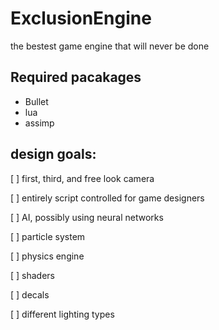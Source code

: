 ExclusionEngine
===============
the bestest game engine that will never be done

## Required pacakages
- Bullet
- lua
- assimp

## design goals:

[ ]	first, third, and free look camera

[ ] entirely script controlled for game designers

[ ] AI, possibly using neural networks

[ ] particle system

[ ] physics engine

[ ] shaders

[ ] decals

[ ] different lighting types
